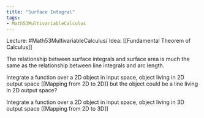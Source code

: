 ```yaml
---
title: "Surface Integral"
tags:
- Math53MultivariableCalculus
---
```

Lecture: #Math53MultivariableCalculus/
Idea: [[Fundamental Theorem of Calculus]]


The relationship between surface integrals and surface area is much the same as the relationship between line integrals and arc length.

Integrate a function over a 2D object in input space, object living in 2D output space
[[Mapping from 2D to 2D]]
but the object could be a line living in 2D output space?

Integrate a function over a 2D object in input space, object living in 3D output space
[[Mapping from 2D to 3D]]

